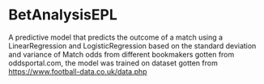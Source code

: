 # BetAnalysisEPL
A predictive model that predicts the outcome of a match using a LinearRegression and LogisticRegression based on  the standard deviation and variance of Match odds from different bookmakers gotten from oddsportal.com, the model was trained on dataset gotten from https://www.football-data.co.uk/data.php

